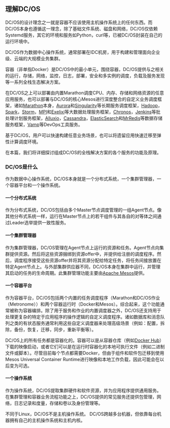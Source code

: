 ## 理解DC/OS

DC/OS的设计理念之一就是容器不应该使用主机操作系统上的任何东西。而DC/OS本身也遵循这一理念，除了基础文件系统、磁盘和网络，DC/OS仅依赖Systemd服务，其它的环境和服务如Python，curl等，已被DC/OS封装在自己的运行环境中。

DC/OS作为数据中心操作系统，通常部署在IDC机房，用于构建和管理面向企业级、云端的大规模业务集群。

容器（非单指Docker）是DC/OS中的最小单元，围绕容器，DC/OS提供与之相关的运行，存储，网络，监控，日志，部署，安全和多实例的调度，负载及服务发现等一系列全栈生态解决方案。

在DC/OS之上可以部署由内置Marathon调度CPU、内存、存储和网络资源的任意应用服务，也可以部署与DC/OS的核心Mesos进行深度整合的自定义业务调度框架，诸如[Marathon](https://github.com/mesosphere/marathon)本身，[Aurora](http://aurora.apache.org/)和[Singularity](https://github.com/HubSpot/Singularity)等长期服务调度框架，[Hadoop](https://github.com/mesos/hadoop)，[Spark](http://spark.apache.org/)，[Storm](https://github.com/mesos/storm)，[MPI](https://github.com/mesosphere/mesos-hydra)和[Exelixi](https://github.com/mesosphere/exelixi)等大数据处理服务框架，[Chronos](https://github.com/mesos/chronos)，[Jenkins](https://github.com/jenkinsci/mesos-plugin)等批处理计划服务框架，[Alluxio](http://alluxio.org/)，[Cassandra](https://github.com/mesosphere/cassandra-mesos)，[ElasticSearch](https://github.com/mesos/elasticsearch)和[MrRedis](https://github.com/mesos/mr-redis)等数据存储服务框架，[Vamp](http://vamp.io/)等DevOps工具服务。

基于DC/OS，用户可以快速构建任意业务场景，也可以将遗留应用快速迁移至弹性计算调度环境。

在本篇，我们将详细探讨组成DC/OS的全栈解决方案的各个服务的功能及原理。

### DC/OS是什么

作为数据中心操作系统，DC/OS本身就是一个分布式系统，一个集群管理器，一个容器平台和一个操作系统。

#### 一个分布式系统

作为分布式系统，DC/OS包括由多个Master节点调度管理的一组Agent节点。像其他分布式系统一样，运行在Master节点上的若干组件与其各自的对等体之间通过Leader选举提供一致性服务。

#### 一个集群管理器

作为集群管理器，DC/OS管理在Agent节点上运行的资源和任务。Agent节点向集群提供资源。然后将这些资源捆绑到资源offer中，并提供给注册的调度程序。然后，调度程序接受这些资源offer并将其资源分配给特定任务，将任务间接放置在特定Agent节点上。与外部集群供应器不同，DC/OS本身在集群中运行，并管理其启动的任务的生命周期。此集群管理功能主要由[Apache Mesos](http://mesos.apache.org)提供。

#### 一个容器平台

作为容器平台，DC/OS包括两个内置的任务调度程序（Marathon和DC/OS作业（Metronome））和两个容器运行时（Docker和Mesos）。综合起来，这个功能通常被称为容器编排。除了用于服务和作业的内置调度器之外，DC/OS还支持用于处理更复杂的特定于应用程序的操作逻辑的自定义调度程序。诸如数据库和消息队列之类的有状态服务通常利用这些自定义调度器来处理高级场景（例如：配置，拆除，备份，恢复，迁移，同步，重新平衡等）。

DC/OS上的所有任务都是容器化的。容器可以是从容器仓库（例如[Docker Hub](https://hub.docker.com/)）下载的映像启动，或者它们可以是在运行时容器化的本地可执行文件（例如二进制文件或脚本）。尽管目前每个节点都需要Docker，但由于组件和软件包迁移到使用Mesos Universal Container Runtime进行映像和本地工作负载，因此可能会在以后变为可选。

#### 一个操作系统

作为操作系统，DC/OS提取集群硬件和软件资源，并为应用程序提供通用服务。在集群管理和容器业务流程功能之上，DC/OS提供的常见服务还提供包管理，网络，日志记录和度量，存储和卷以及身份管理等。

不同于Linux，DC/OS不是主机操作系统。 DC/OS跨越多台机器，但依靠每台机器拥有自己的主机操作系统和主机内核。